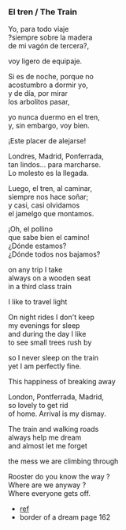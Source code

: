 ### El tren / The Train

Yo, para todo viaje  
?siempre sobre la madera  
de mi vagón de tercera?,

voy ligero de equipaje.

Si es de noche, porque no  
acostumbro a dormir yo,  
y de día, por mirar  
los arbolitos pasar,  

yo nunca duermo en el tren,  
y, sin embargo, voy bien.

¡Este placer de alejarse!

Londres, Madrid, Ponferrada,  
tan lindos... para marcharse.  
Lo molesto es la llegada.

Luego, el tren, al caminar,  
siempre nos hace soñar;  
y casi, casi olvidamos  
el jamelgo que montamos.

¡Oh, el pollino  
que sabe bien el camino!  
¿Dónde estamos?  
¿Dónde todos nos bajamos?

on any trip I take  
always on a wooden seat  
in a third class train

I like to travel light  

On night rides I don't keep  
my evenings for sleep  
and during the day I like  
to see small trees rush by

so I never sleep on the train    
yet I am perfectly fine.

This happiness of breaking away  

London, Pontferrada, Madrid,   
so lovely to get rid  
of home.  Arrival is my dismay.  

The train and walking roads  
always help me dream  
and almost let me forget  

the mess we are climbing through

Rooster do you know the way ?  
Where are we anyway ?  
Where everyone gets off.

* [ref](https://www.poemas-del-alma.com/el-tren.htm)
* border of a dream page 162
